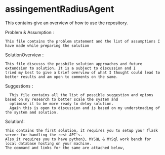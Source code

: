 # assingementRadiusAgent
  This contains give an overview of how to use the repository.


Problem & Assumption :
   
    This file contains the problem statement and the list of assumptions I have made while preparing the solution
 
 
SolutionOverview : 
    
    This file discusss the possbile solution approaches and future extendsion to solution. It is a subject to discussion and I
    tried my best to give a brief overview of what I thought could lead to better results and am open to comments on the same.
  
  
Suggestions :
       
      This file contains all the list of possible suggestion and opions based on my research to better scale the system and 
      optimise it to be more ready to deloy solution.
      Again this is open to discussion and is based on my understnading of the system and solution.
      
      
Solution1:

    This contains the first solution, it requires you to setup your flask server for handling the rest API's.
    Also it requires you to have python3, MYSQL & MYSql work bench for local database hosting on your machine.   
    The command and links for the same are attached below,
    
    
    
    
